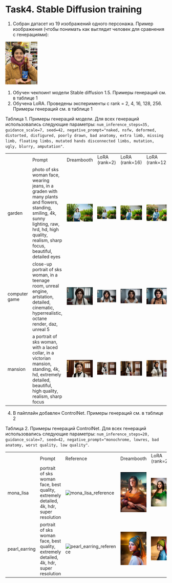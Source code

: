 # Task4. Stable Diffusion training

1. Собран датасет из 19 изображений одного персонажа. Пример изображения (чтобы понимать как выглядит человек для сравнения с генерациями):
   
<img alt="reference" src="https://github.com/anna-marshalova/deep_gen_models_course/blob/homework_4/HW_4.StableDiffusion/report_images/reference.jpg" width="100px">

1. Обучен чекпоинт модели Stable diffusion 1.5. Примеры генераций см. в таблице 1
2. Обучена LoRA. Проведены эксперименты с rank = 2, 4, 16, 128, 256. Примеры генераций см. в таблице 1
   
<p>Таблица 1. Примеры генераций модели. Для всех генераций использовались следующие параметры: <code>num_inference_steps=35, guidance_scale=7, seed=42, negative_prompt="naked, nsfw, deformed, distorted, disfigured, poorly drawn, bad anatomy, extra limb, missing limb, floating limbs, mutated hands disconnected limbs, mutation, ugly, blurry, amputation"</code>.</p>

<table>
<th>
<td  >Prompt</td>
<td >Dreambooth</td>
<td >LoRA (rank=2)</td>
<td >LoRA (rank=16)</td>
<td >LoRA (rank=128)</td>
</th>
<tr>
<td>garden</td>
<td>photo of sks woman face, wearing jeans, in a graden with many plants and flowers, standing, smiling, 4k, sunny lighting, raw, hrd, hd, high quality, realism, sharp focus, beautiful, detailed eyes</td>
<td><img src='https://github.com/anna-marshalova/deep_gen_models_course/blob/homework_4/HW_4.StableDiffusion/report_images/dreambooth/garden.jpg' alt = 'garden_dreambooth' ></td>
<td><img src='https://github.com/anna-marshalova/deep_gen_models_course/blob/homework_4/HW_4.StableDiffusion/report_images/lora/lora_2/garden.jpg' alt = 'garden_lora_2' ></td>
<td><img src='https://github.com/anna-marshalova/deep_gen_models_course/blob/homework_4/HW_4.StableDiffusion/report_images/lora/lora_16/garden.jpg' alt = 'garden_lora_16' ></td>
<td><img src='https://github.com/anna-marshalova/deep_gen_models_course/blob/homework_4/HW_4.StableDiffusion/report_images/lora/lora_128/garden.jpg' alt = 'garden_lora_128' ></td>
</tr>

<tr>
<td>computer game</td>
<td>close-up portrait of sks woman, in a teenage room, unreal engine, artstation, detailed, cinematic, hyperrealistic, octane render, daz, unreal 5</td>
<td><img src='https://github.com/anna-marshalova/deep_gen_models_course/blob/homework_4/HW_4.StableDiffusion/report_images/dreambooth/computer%20game.jpg' alt = 'computer game_dreambooth' ></td>
<td><img src='https://github.com/anna-marshalova/deep_gen_models_course/blob/homework_4/HW_4.StableDiffusion/report_images/lora/lora_2/computer%20game.jpg' alt = 'computer game_lora_2' ></td>
<td><img src='https://github.com/anna-marshalova/deep_gen_models_course/blob/homework_4/HW_4.StableDiffusion/report_images/lora/lora_16/computer%20game.jpg' alt = 'computer game_lora_16' ></td>
<td><img src='https://github.com/anna-marshalova/deep_gen_models_course/blob/homework_4/HW_4.StableDiffusion/report_images/lora/lora_128/computer%20game.jpg' alt = 'computer game_lora_128' ></td>
</tr>

<tr>
<td>mansion</td>
<td>a portrait of sks woman, with a laced collar, in a victorian mansion, standing, 4k, hd, extremely detailed, beautiful, high quality, realism, sharp focus</td>
<td><img src='https://github.com/anna-marshalova/deep_gen_models_course/blob/homework_4/HW_4.StableDiffusion/report_images/dreambooth/mansion.jpg' alt = 'mansion_dreambooth' ></td>
<td><img src='https://github.com/anna-marshalova/deep_gen_models_course/blob/homework_4/HW_4.StableDiffusion/report_images/lora/lora_2/mansion.jpg' alt = 'mansion_lora_2' ></td>
<td><img src='https://github.com/anna-marshalova/deep_gen_models_course/blob/homework_4/HW_4.StableDiffusion/report_images/lora/lora_16/mansion.jpg' alt = 'mansion_lora_16' ></td>
<td><img src='https://github.com/anna-marshalova/deep_gen_models_course/blob/homework_4/HW_4.StableDiffusion/report_images/lora/lora_128/mansion.jpg' alt = 'mansion_lora_128' ></td>
</tr>


</table>

4. В пайплайн добавлен ControlNet. Примеры генераций см. в таблице 2
   
<p>Таблица 2. Примеры генераций ControlNet. Для всех генераций использовались следующие параметры: <code>num_inference_steps=20, guidance_scale=7, seed=42, negative_prompt="monochrome, lowres, bad anatomy, worst quality, low quality"</code>.</p>


<table>
<th>
<td width='200px'>Prompt</td>
<td>Reference</td><td width='200px'>Dreambooth</td>
<td width='200px'>LoRA (rank=2)</td>
<td width='200px'>LoRA (rank=16)</td>
<td width='200px'>LoRA (rank=128)</td>
</th>
<tr>
<td>mona_lisa</td>
<td>portrait of sks woman face, best quality, extremely detailed, 4k, hdr, super resolution</td>
<td><img src='https://upload.wikimedia.org/wikipedia/commons/thumb/e/ec/Mona_Lisa%2C_by_Leonardo_da_Vinci%2C_from_C2RMF_retouched.jpg/1024px-Mona_Lisa%2C_by_Leonardo_da_Vinci%2C_from_C2RMF_retouched.jpg' alt = 'mona_lisa_reference' width='200px'></td>
<td><img src='https://github.com/anna-marshalova/deep_gen_models_course/blob/homework_4/HW_4.StableDiffusion/report_images/controlnet/dreambooth/mona_lisa.jpg' alt = 'mona_lisa_dreambooth' width='200px'></td>
<td><img src='https://github.com/anna-marshalova/deep_gen_models_course/blob/homework_4/HW_4.StableDiffusion/report_images/controlnet/lora/lora_2/mona_lisa.jpg' alt = 'mona_lisa_lora_2' width='200px'></td>
<td><img src='https://github.com/anna-marshalova/deep_gen_models_course/blob/homework_4/HW_4.StableDiffusion/report_images/controlnet/lora/lora_16/mona_lisa.jpg' alt = 'mona_lisa_lora_16' width='200px'></td>
<td><img src='https://github.com/anna-marshalova/deep_gen_models_course/blob/homework_4/HW_4.StableDiffusion/report_images/controlnet/lora/lora_128/mona_lisa.jpg' alt = 'mona_lisa_lora_128' width='200px'></td>
<tr>
<td>pearl_earring</td>
<td>portrait of sks woman face, best quality, extremely detailed, 4k, hdr, super resolution</td>
<td><img src='https://upload.wikimedia.org/wikipedia/commons/thumb/0/0f/1665_Girl_with_a_Pearl_Earring.jpg/800px-1665_Girl_with_a_Pearl_Earring.jpg' alt = 'pearl_earring_reference' width='200px'></td>
<td><img src='https://github.com/anna-marshalova/deep_gen_models_course/blob/homework_4/HW_4.StableDiffusion/report_images/controlnet/dreambooth/pearl_earring.jpg' alt = 'pearl_earring_dreambooth' width='200px'></td>
<td><img src='https://github.com/anna-marshalova/deep_gen_models_course/blob/homework_4/HW_4.StableDiffusion/report_images/controlnet/lora/lora_2/pearl_earring.jpg' alt = 'pearl_earring_lora_2' width='200px'></td>
<td><img src='https://github.com/anna-marshalova/deep_gen_models_course/blob/homework_4/HW_4.StableDiffusion/report_images/controlnet/lora/lora_16/pearl_earring.jpg' alt = 'pearl_earring_lora_16' width='200px'></td>
<td><img src='https://github.com/anna-marshalova/deep_gen_models_course/blob/homework_4/HW_4.StableDiffusion/report_images/controlnet/lora/lora_128/pearl_earring.jpg' alt = 'pearl_earring_lora_128' width='200px'></td>
</tr>


</table>